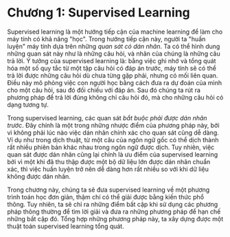 # Chương 1: Supervised Learning

Supervised learning là một hướng tiếp cận của machine learning để làm cho máy tính có khả năng "học". Trong hướng tiếp cận này, người ta "huấn luyện" máy tính dựa trên những _quan sát có dán nhãn_. Ta có thể hình dung những quan sát này như là những câu hỏi, và nhãn của chúng là những câu trả lời. Ý tưởng của supervised learning là: bằng việc ghi nhớ và tổng quát hóa một số quy tắc từ một tập câu hỏi có đáp án trước, máy tính sẽ có thể trả lời được những câu hỏi dù chưa từng gặp phải, nhưng có mối liên quan. Điều này mô phỏng việc con người học bằng cách đưa ra dự đoán của mình cho một câu hỏi, sau đó đối chiếu với đáp án. Sau đó chúng ta rút ra phương pháp để trả lời đúng không chỉ câu hỏi đó, mà cho những câu hỏi có dạng tương tự.

Trong supervised learning, các quan sát _bắt buộc phải được dán nhãn trước_. Đây chính là một trong những nhược điểm của phương pháp này, bởi vì không phải lúc nào việc dán nhãn chính xác cho quan sát cũng dễ dàng. Ví dụ như trong dịch thuật, từ một câu của ngôn ngữ gốc có thể dịch thành rất nhiều phiên bản khác nhau trong ngôn ngữ được dịch. Tuy nhiên, việc quan sát được dán nhãn cũng lại chính là ưu điểm của supervised learning bởi vì một khi đã thu thập được một bộ dữ liệu lớn được dán nhãn chuẩn xác, thì việc huấn luyện trở nên dễ dàng hơn rất nhiều so với khi dữ liệu không được dán nhãn.

Trong chương này, chúng ta sẽ đưa supervised learning về một phương trình toán học đơn giản, thậm chí có thể giải được bằng kiến thức phổ thông. Tuy nhiên, ta sẽ chỉ ra những điểm bất cập khi sử dụng các phương pháp thông thường để tìm lời giải và đưa ra những phương pháp để hạn chế những bất cập đó. Tổng hợp những phương pháp này, ta xây dựng được một thuật toán supervised learning tổng quát. 

